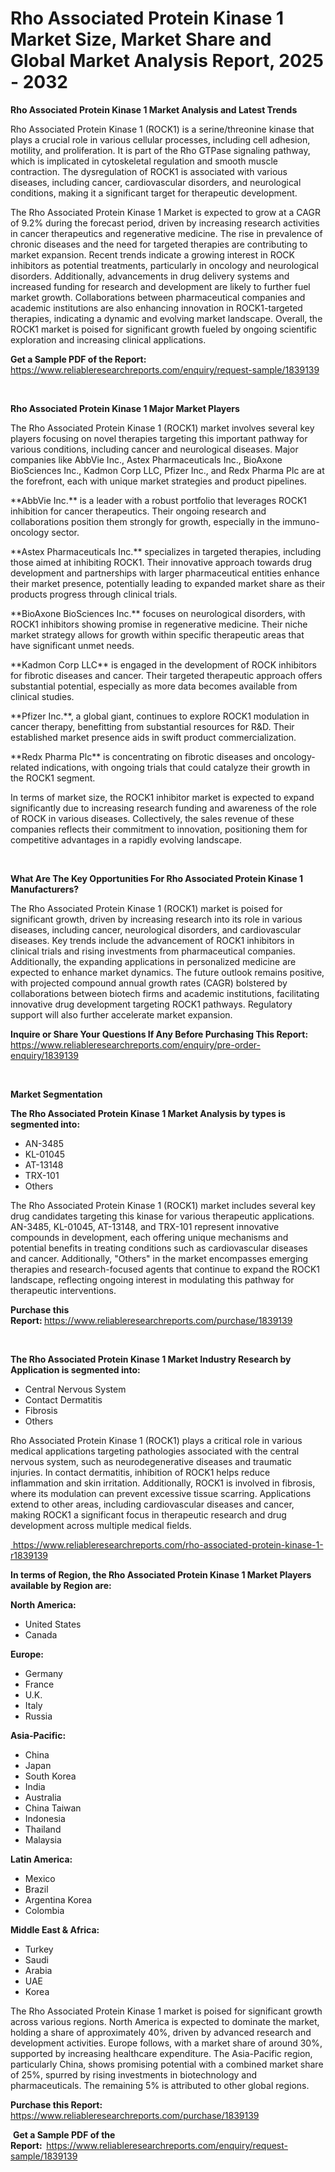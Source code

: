 <p><h1>Rho Associated Protein Kinase 1 Market Size, Market Share and Global Market Analysis Report, 2025 - 2032</h1></p><p><strong>Rho Associated Protein Kinase 1 Market Analysis and Latest Trends</strong></p>
<p><p>Rho Associated Protein Kinase 1 (ROCK1) is a serine/threonine kinase that plays a crucial role in various cellular processes, including cell adhesion, motility, and proliferation. It is part of the Rho GTPase signaling pathway, which is implicated in cytoskeletal regulation and smooth muscle contraction. The dysregulation of ROCK1 is associated with various diseases, including cancer, cardiovascular disorders, and neurological conditions, making it a significant target for therapeutic development.</p><p>The Rho Associated Protein Kinase 1 Market is expected to grow at a CAGR of 9.2% during the forecast period, driven by increasing research activities in cancer therapeutics and regenerative medicine. The rise in prevalence of chronic diseases and the need for targeted therapies are contributing to market expansion. Recent trends indicate a growing interest in ROCK inhibitors as potential treatments, particularly in oncology and neurological disorders. Additionally, advancements in drug delivery systems and increased funding for research and development are likely to further fuel market growth. Collaborations between pharmaceutical companies and academic institutions are also enhancing innovation in ROCK1-targeted therapies, indicating a dynamic and evolving market landscape. Overall, the ROCK1 market is poised for significant growth fueled by ongoing scientific exploration and increasing clinical applications.</p></p>
<p><strong>Get a Sample PDF of the Report:&nbsp;</strong> <a href="https://www.reliableresearchreports.com/enquiry/request-sample/1839139?utm_campaign=2286&utm_medium=2&utm_source=Github&utm_content=ia&utm_term=19042025&utm_id=rho-associated-protein-kinase-1">https://www.reliableresearchreports.com/enquiry/request-sample/1839139</a></p>
<p>&nbsp;</p>
<p><strong>Rho Associated Protein Kinase 1 Major Market Players</strong></p>
<p><p>The Rho Associated Protein Kinase 1 (ROCK1) market involves several key players focusing on novel therapies targeting this important pathway for various conditions, including cancer and neurological diseases. Major companies like AbbVie Inc., Astex Pharmaceuticals Inc., BioAxone BioSciences Inc., Kadmon Corp LLC, Pfizer Inc., and Redx Pharma Plc are at the forefront, each with unique market strategies and product pipelines.</p><p>**AbbVie Inc.** is a leader with a robust portfolio that leverages ROCK1 inhibition for cancer therapeutics. Their ongoing research and collaborations position them strongly for growth, especially in the immuno-oncology sector.</p><p>**Astex Pharmaceuticals Inc.** specializes in targeted therapies, including those aimed at inhibiting ROCK1. Their innovative approach towards drug development and partnerships with larger pharmaceutical entities enhance their market presence, potentially leading to expanded market share as their products progress through clinical trials.</p><p>**BioAxone BioSciences Inc.** focuses on neurological disorders, with ROCK1 inhibitors showing promise in regenerative medicine. Their niche market strategy allows for growth within specific therapeutic areas that have significant unmet needs.</p><p>**Kadmon Corp LLC** is engaged in the development of ROCK inhibitors for fibrotic diseases and cancer. Their targeted therapeutic approach offers substantial potential, especially as more data becomes available from clinical studies.</p><p>**Pfizer Inc.**, a global giant, continues to explore ROCK1 modulation in cancer therapy, benefitting from substantial resources for R&D. Their established market presence aids in swift product commercialization.</p><p>**Redx Pharma Plc** is concentrating on fibrotic diseases and oncology-related indications, with ongoing trials that could catalyze their growth in the ROCK1 segment.</p><p>In terms of market size, the ROCK1 inhibitor market is expected to expand significantly due to increasing research funding and awareness of the role of ROCK in various diseases. Collectively, the sales revenue of these companies reflects their commitment to innovation, positioning them for competitive advantages in a rapidly evolving landscape.</p></p>
<p>&nbsp;</p>
<p><strong>What Are The Key Opportunities For Rho Associated Protein Kinase 1 Manufacturers?</strong></p>
<p><p>The Rho Associated Protein Kinase 1 (ROCK1) market is poised for significant growth, driven by increasing research into its role in various diseases, including cancer, neurological disorders, and cardiovascular diseases. Key trends include the advancement of ROCK1 inhibitors in clinical trials and rising investments from pharmaceutical companies. Additionally, the expanding applications in personalized medicine are expected to enhance market dynamics. The future outlook remains positive, with projected compound annual growth rates (CAGR) bolstered by collaborations between biotech firms and academic institutions, facilitating innovative drug development targeting ROCK1 pathways. Regulatory support will also further accelerate market expansion.</p></p>
<p><strong>Inquire or Share Your Questions If Any Before Purchasing This Report:</strong> <a href="https://www.reliableresearchreports.com/enquiry/pre-order-enquiry/1839139?utm_campaign=2286&utm_medium=2&utm_source=Github&utm_content=ia&utm_term=19042025&utm_id=rho-associated-protein-kinase-1">https://www.reliableresearchreports.com/enquiry/pre-order-enquiry/1839139</a></p>
<p>&nbsp;</p>
<p><strong>Market Segmentation</strong></p>
<p><strong>The Rho Associated Protein Kinase 1 Market Analysis by types is segmented into:</strong></p>
<p><ul><li>AN-3485</li><li>KL-01045</li><li>AT-13148</li><li>TRX-101</li><li>Others</li></ul></p>
<p><p>The Rho Associated Protein Kinase 1 (ROCK1) market includes several key drug candidates targeting this kinase for various therapeutic applications. AN-3485, KL-01045, AT-13148, and TRX-101 represent innovative compounds in development, each offering unique mechanisms and potential benefits in treating conditions such as cardiovascular diseases and cancer. Additionally, "Others" in the market encompasses emerging therapies and research-focused agents that continue to expand the ROCK1 landscape, reflecting ongoing interest in modulating this pathway for therapeutic interventions.</p></p>
<p><strong>Purchase this Report:&nbsp;</strong><a href="https://www.reliableresearchreports.com/purchase/1839139?utm_campaign=2286&utm_medium=2&utm_source=Github&utm_content=ia&utm_term=19042025&utm_id=rho-associated-protein-kinase-1">https://www.reliableresearchreports.com/purchase/1839139</a></p>
<p>&nbsp;</p>
<p><strong>The Rho Associated Protein Kinase 1 Market Industry Research by Application is segmented into:</strong></p>
<p><ul><li>Central Nervous System</li><li>Contact Dermatitis</li><li>Fibrosis</li><li>Others</li></ul></p>
<p><p>Rho Associated Protein Kinase 1 (ROCK1) plays a critical role in various medical applications targeting pathologies associated with the central nervous system, such as neurodegenerative diseases and traumatic injuries. In contact dermatitis, inhibition of ROCK1 helps reduce inflammation and skin irritation. Additionally, ROCK1 is involved in fibrosis, where its modulation can prevent excessive tissue scarring. Applications extend to other areas, including cardiovascular diseases and cancer, making ROCK1 a significant focus in therapeutic research and drug development across multiple medical fields.</p></p>
<p><a href="https://www.reliableresearchreports.com/rho-associated-protein-kinase-1-r1839139?utm_campaign=2286&utm_medium=2&utm_source=Github&utm_content=ia&utm_term=19042025&utm_id=rho-associated-protein-kinase-1">&nbsp;https://www.reliableresearchreports.com/rho-associated-protein-kinase-1-r1839139</a></p>
<p><strong>In terms of Region, the Rho Associated Protein Kinase 1 Market Players available by Region are:</strong></p>
<p>
    <p> <strong> North America: </strong>
        <ul>
            <li>United States</li>
            <li>Canada</li>
        </ul>
        </p> 
    <p> <strong> Europe: </strong>
        <ul>
            <li>Germany</li>
            <li>France</li>
            <li>U.K.</li>
            <li>Italy</li>
            <li>Russia</li>
        </ul>
        </p> 
    <p> <strong> Asia-Pacific: </strong>
        <ul>
            <li>China</li>
            <li>Japan</li>
            <li>South Korea</li>
            <li>India</li>
            <li>Australia</li>
            <li>China Taiwan</li>
            <li>Indonesia</li>
            <li>Thailand</li>
            <li>Malaysia</li>
        </ul>
        </p> 
    <p> <strong> Latin America: </strong>
        <ul>
            <li>Mexico</li>
            <li>Brazil</li>
            <li>Argentina Korea</li>
            <li>Colombia</li>
        </ul>
        </p> 
    <p> <strong> Middle East & Africa: </strong>
        <ul>
            <li>Turkey</li>
            <li>Saudi</li>
            <li>Arabia</li>
            <li>UAE</li>
            <li>Korea</li>
        </ul>
    </p>
    </p>
<p><p>The Rho Associated Protein Kinase 1 market is poised for significant growth across various regions. North America is expected to dominate the market, holding a share of approximately 40%, driven by advanced research and development activities. Europe follows, with a market share of around 30%, supported by increasing healthcare expenditure. The Asia-Pacific region, particularly China, shows promising potential with a combined market share of 25%, spurred by rising investments in biotechnology and pharmaceuticals. The remaining 5% is attributed to other global regions.</p></p>
<p><strong>Purchase this Report: </strong><a href="https://www.reliableresearchreports.com/purchase/1839139?utm_campaign=2286&utm_medium=2&utm_source=Github&utm_content=ia&utm_term=19042025&utm_id=rho-associated-protein-kinase-1">https://www.reliableresearchreports.com/purchase/1839139</a></p>
<p>&nbsp;<strong>Get a Sample PDF of the Report:&nbsp;&nbsp;</strong><a href="https://www.reliableresearchreports.com/enquiry/request-sample/1839139?utm_campaign=2286&utm_medium=2&utm_source=Github&utm_content=ia&utm_term=19042025&utm_id=rho-associated-protein-kinase-1">https://www.reliableresearchreports.com/enquiry/request-sample/1839139</a></p>
<p><strong></strong></p>
<p><p></p><p></p><p></p></p>